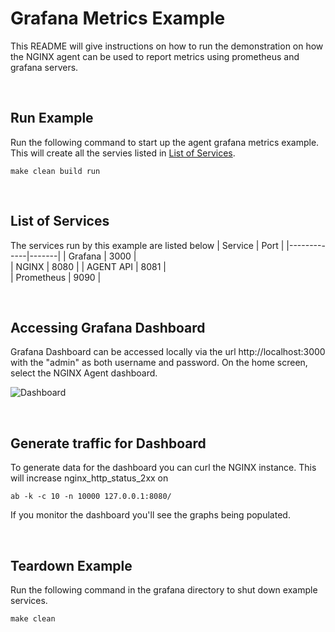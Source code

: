 # Grafana Metrics Example
This README will give instructions on how to run the demonstration on how the NGINX agent can be used to report metrics using prometheus and grafana servers.

<br>

## Run Example
Run the following command to start up the agent grafana metrics example. This will create all the servies listed in [List of Services](#list-of-services).
```
make clean build run
```
<br>

## List of Services
The services run by this example are listed below
| Service     | Port  |
|-------------|-------|
| Grafana     | 3000  |   
| NGINX       | 8080  |
| AGENT API   | 8081  |  
| Prometheus  | 9090  |

<br>

## Accessing Grafana Dashboard

Grafana Dashboard can be accessed locally via the url http://localhost:3000 with the "admin" as both username and password.
On the home screen, select the NGINX Agent dashboard. 

![Dashboard](grafana-dashboard-example.png)

<br>

## Generate traffic for Dashboard

To generate data for the dashboard you can curl the NGINX instance. This will increase nginx_http_status_2xx on 
```
ab -k -c 10 -n 10000 127.0.0.1:8080/
```
If you monitor the dashboard you'll see the graphs being populated. 

<br>

## Teardown Example

Run the following command in the grafana directory to shut down example services.
```
make clean
```

